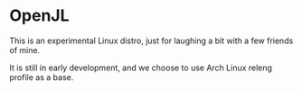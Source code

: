 # OpenJL

This is an experimental Linux distro, just for laughing a bit with a few friends of mine. 

It is still in early development, and we choose to use Arch Linux releng profile as a base.